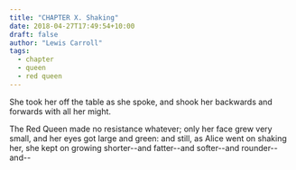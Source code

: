 ```yaml
---
title: "CHAPTER X. Shaking"
date: 2018-04-27T17:49:54+10:00
draft: false
author: "Lewis Carroll"
tags:
  - chapter
  - queen 
  - red queen
---
```


She took her off the table as she spoke, and shook her backwards and
forwards with all her might.

The Red Queen made no resistance whatever; only her face grew very
small, and her eyes got large and green: and still, as Alice went on
shaking her, she kept on growing shorter--and fatter--and softer--and
rounder--and--

